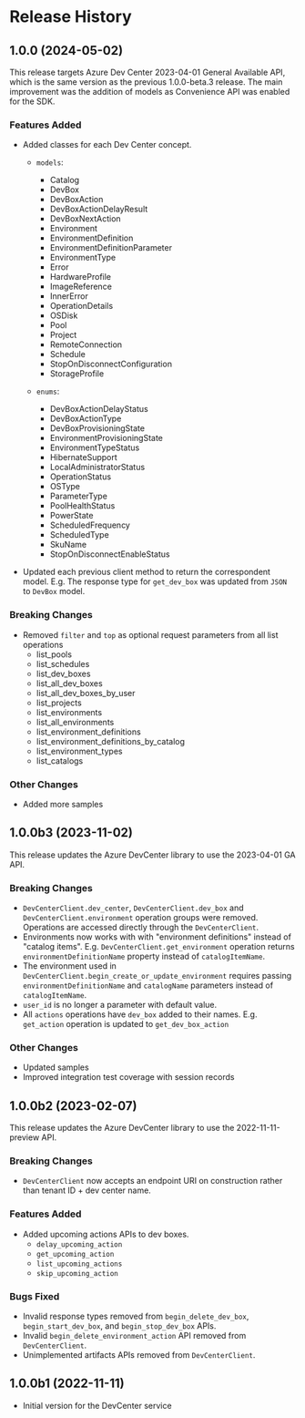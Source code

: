 # Release History

## 1.0.0 (2024-05-02)

This release targets Azure Dev Center 2023-04-01 General Available API, which is the same version as the previous 1.0.0-beta.3 release. The main improvement was the addition of models as Convenience API was enabled for the SDK. 

### Features Added

- Added classes for each Dev Center concept.
    - `models`:
        - Catalog
        - DevBox
        - DevBoxAction
        - DevBoxActionDelayResult
        - DevBoxNextAction
        - Environment
        - EnvironmentDefinition
        - EnvironmentDefinitionParameter
        - EnvironmentType
        - Error
        - HardwareProfile
        - ImageReference
        - InnerError
        - OperationDetails
        - OSDisk
        - Pool
        - Project
        - RemoteConnection
        - Schedule
        - StopOnDisconnectConfiguration
        - StorageProfile
        
    - `enums`:
        - DevBoxActionDelayStatus
        - DevBoxActionType
        - DevBoxProvisioningState
        - EnvironmentProvisioningState
        - EnvironmentTypeStatus
        - HibernateSupport
        - LocalAdministratorStatus
        - OperationStatus
        - OSType
        - ParameterType
        - PoolHealthStatus
        - PowerState
        - ScheduledFrequency
        - ScheduledType
        - SkuName
        - StopOnDisconnectEnableStatus


- Updated each previous client method to return the correspondent model. E.g. The response type for `get_dev_box` was updated from `JSON` to `DevBox` model.   

### Breaking Changes

- Removed `filter`  and `top` as optional request parameters from all list operations
    - list_pools
    - list_schedules
    - list_dev_boxes
    - list_all_dev_boxes
    - list_all_dev_boxes_by_user
    - list_projects
    - list_environments
    - list_all_environments
    - list_environment_definitions
    - list_environment_definitions_by_catalog
    - list_environment_types
    - list_catalogs
    
### Other Changes

 - Added more samples

## 1.0.0b3 (2023-11-02)

This release updates the Azure DevCenter library to use the 2023-04-01 GA API.

### Breaking Changes

 - `DevCenterClient.dev_center`, `DevCenterClient.dev_box` and `DevCenterClient.environment` operation groups were removed. Operations are accessed directly through the `DevCenterClient`.
 -  Environments now works with with "environment definitions" instead of "catalog items". E.g. `DevCenterClient.get_environment` operation returns `environmentDefinitionName` property instead of `catalogItemName`.     
 -  The environment used in `DevCenterClient.begin_create_or_update_environment` requires passing `environmentDefinitionName` and `catalogName` parameters instead of `catalogItemName`.
 - `user_id` is no longer a parameter with default value.
 - All `actions` operations have `dev_box` added to their names. E.g. `get_action` operation is updated to `get_dev_box_action`

### Other Changes

 - Updated samples
 - Improved integration test coverage with session records  

## 1.0.0b2 (2023-02-07)

This release updates the Azure DevCenter library to use the 2022-11-11-preview API.

### Breaking Changes

- `DevCenterClient` now accepts an endpoint URI on construction rather than tenant ID + dev center name.

### Features Added

- Added upcoming actions APIs to dev boxes.
    - `delay_upcoming_action`
    - `get_upcoming_action`
    - `list_upcoming_actions`
    - `skip_upcoming_action`

### Bugs Fixed

- Invalid response types removed from `begin_delete_dev_box`, `begin_start_dev_box`, and `begin_stop_dev_box` APIs.
- Invalid `begin_delete_environment_action` API removed from `DevCenterClient`.
- Unimplemented artifacts APIs removed from `DevCenterClient`.

## 1.0.0b1 (2022-11-11)

- Initial version for the DevCenter service


